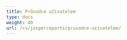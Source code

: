 ```yaml
---
title: Průvodce uživatelem
type: docs
weight: 40
url: /cs/jasperreports/pruvodce-uzivatelem/
---
```

